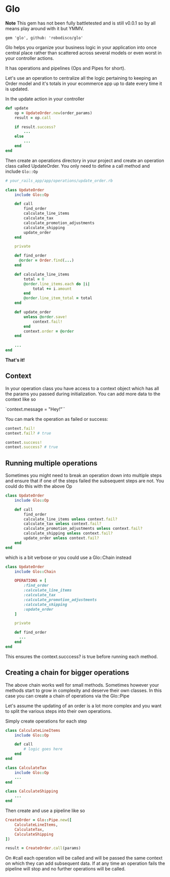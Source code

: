 # Glo

**Note** This gem has not been fully battletested and is still v0.0.1 so by all means play around with it but YMMV.

`gem 'glo', github: 'robodisco/glo'`

Glo helps you organize your business logic in your application into once central place rather than scattered across several models or even worst in your controller actions.

It has operations and pipelines (Ops and Pipes for short).

Let's use an operation to centralize all the logic pertaining to keeping an Order model and it's totals in your ecommerce app up to date every time it is updated.

In the update action in your controller 

```ruby
def update
    op = UpdateOrder.new(order_params)
    result = op.call

    if result.success?
        ...
    else
        ...
    end
end
```

Then create an operations directory in your project and create an operation class called UpdateOrder. You only need to define a call method and include `Glo::Op`

```ruby
# your_rails_app/app/operations/update_order.rb

class UpdateOrder
    include Glo::Op

    def call
        find_order
        calculate_line_items
        calculate_tax
        calculate_promotion_adjustments
        calculate_shipping
        update_order
    end

    private

    def find_order
      @order = Order.find(...)
    end

    def calculate_line_items
        total = 0
        @order.line_items.each do |i|
            total += i.amount
        end
        @order.line_item_total = total
    end

    def update_order
        unless @order.save!
            context.fail!
        end
        context.order = @order
    end
    
    ...
end
```

**That's it!**

## Context

In your operation class you have access to a context object which has all the params you passed during initialization. You can add more data to the context like so


`context.message = "Hey!"``

You can mark the operation as failed or success:

```ruby
context.fail! 
context.fail? # true

context.success!
context.success? # true
```

## Running multiple operations

Sometimes you might need to break an operation down into multiple steps and ensure that if one of the steps failed the subsequent steps are not. You could do this with the above Op 

```ruby
class UpdateOrder
    include Glo::Op

    def call
        find_order
        calculate_line_items unless context.fail?
        calculate_tax unless context.fail?
        calculate_promotion_adjustments unless context.fail?
        calculate_shipping unless context.fail?
        update_order unless context.fail?
    end
end
```

which is a bit verbose or you could use a Glo::Chain instead

```ruby
class UpdateOrder
    include Glo::Chain

    OPERATIONS = [
        :find_order
        :calculate_line_items
        :calculate_tax
        :calculate_promotion_adjustments
        :calculate_shipping
        :update_order
    ]

    private

    def find_order
      ...
    end
end
```

This ensures the context.succcess? is true before running each method.

## Creating a chain for bigger operations

The above chain works well for small methods. Sometimes however your methods start to grow in complexity and deserve their own classes. In this case you can create a chain of operations via the Glo::Pipe 

Let's assume the updating of an order is a lot more complex and you want to split the various steps into their own operations.

Simply create operations for each step

```ruby
class CalculateLineItems
    include Glo::Op

    def call
        # logic goes here
    end
end

class CalculateTax
    include Glo::Op
    ...
end

class CalculateShipping
    ...
end
```

Then create and use a pipeline like so

```ruby
CreateOrder = Glo::Pipe.new([
    CalculateLineItems,
    CalculateTax,
    CalculateShipping
])

result = CreateOrder.call(params)
```

On #call each operation will be called and will be passed the same context on which they can add subsequent data. If at any time an operation fails the pipeline will stop and no further operations will be called.










